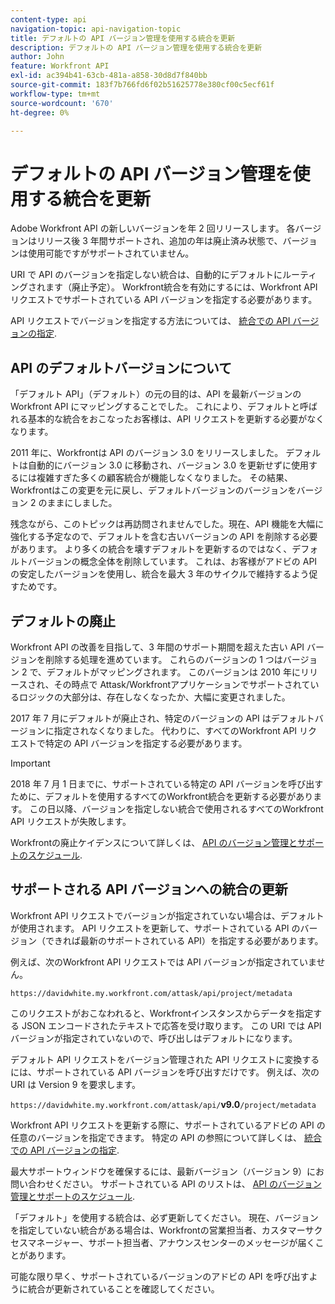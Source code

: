 ```yaml
---
content-type: api
navigation-topic: api-navigation-topic
title: デフォルトの API バージョン管理を使用する統合を更新
description: デフォルトの API バージョン管理を使用する統合を更新
author: John
feature: Workfront API
exl-id: ac394b41-63cb-481a-a858-30d8d7f840bb
source-git-commit: 183f7b766fd6f02b51625778e380cf00c5ecf61f
workflow-type: tm+mt
source-wordcount: '670'
ht-degree: 0%

---
```


# デフォルトの API バージョン管理を使用する統合を更新

Adobe Workfront API の新しいバージョンを年 2 回リリースします。 各バージョンはリリース後 3 年間サポートされ、追加の年は廃止済み状態で、バージョンは使用可能ですがサポートされていません。

URI で API のバージョンを指定しない統合は、自動的にデフォルトにルーティングされます（廃止予定）。 Workfront統合を有効にするには、Workfront API リクエストでサポートされている API バージョンを指定する必要があります。

API リクエストでバージョンを指定する方法については、 [統合での API バージョンの指定](../../wf-api/api/specify-api-version-integrations.md).

## API のデフォルトバージョンについて

「デフォルト API」（デフォルト）の元の目的は、API を最新バージョンのWorkfront API にマッピングすることでした。 これにより、デフォルトと呼ばれる基本的な統合をおこなったお客様は、API リクエストを更新する必要がなくなります。

2011 年に、Workfrontは API のバージョン 3.0 をリリースしました。 デフォルトは自動的にバージョン 3.0 に移動され、バージョン 3.0 を更新せずに使用するには複雑すぎた多くの顧客統合が機能しなくなりました。 その結果、Workfrontはこの変更を元に戻し、デフォルトバージョンのバージョンをバージョン 2 のままにしました。

残念ながら、このトピックは再訪問されませんでした。現在、API 機能を大幅に強化する予定なので、デフォルトを含む古いバージョンの API を削除する必要があります。 より多くの統合を壊すデフォルトを更新するのではなく、デフォルトバージョンの概念全体を削除しています。 これは、お客様がアドビの API の安定したバージョンを使用し、統合を最大 3 年のサイクルで維持するよう促すためです。

## デフォルトの廃止

Workfront API の改善を目指して、3 年間のサポート期間を超えた古い API バージョンを削除する処理を進めています。 これらのバージョンの 1 つはバージョン 2 で、デフォルトがマッピングされます。 このバージョンは 2010 年にリリースされ、その時点で Attask/Workfrontアプリケーションでサポートされているロジックの大部分は、存在しなくなったか、大幅に変更されました。

2017 年 7 月にデフォルトが廃止され、特定のバージョンの API はデフォルトバージョンに指定されなくなりました。 代わりに、すべてのWorkfront API リクエストで特定の API バージョンを指定する必要があります。

>[!IMPORTANT]
>
> 2018 年 7 月 1 日までに、サポートされている特定の API バージョンを呼び出すために、デフォルトを使用するすべてのWorkfront統合を更新する必要があります。 この日以降、バージョンを指定しない統合で使用されるすべてのWorkfront API リクエストが失敗します。

Workfrontの廃止ケイデンスについて詳しくは、 [API のバージョン管理とサポートのスケジュール](../../wf-api/api/api-version-support-schedule.md).

## サポートされる API バージョンへの統合の更新

Workfront API リクエストでバージョンが指定されていない場合は、デフォルトが使用されます。 API リクエストを更新して、サポートされている API のバージョン（できれば最新のサポートされている API）を指定する必要があります。

例えば、次のWorkfront API リクエストでは API バージョンが指定されていません。

`https://davidwhite.my.workfront.com/attask/api/project/metadata`

このリクエストがおこなわれると、Workfrontインスタンスからデータを指定する JSON エンコードされたテキストで応答を受け取ります。 この URI では API バージョンが指定されていないので、呼び出しはデフォルトになります。

デフォルト API リクエストをバージョン管理された API リクエストに変換するには、サポートされている API バージョンを呼び出すだけです。 例えば、次の URI は Version 9 を要求します。

`https://davidwhite.my.workfront.com/attask/api/`**v9.0**`/project/metadata`

Workfront API リクエストを更新する際に、サポートされているアドビの API の任意のバージョンを指定できます。 特定の API の参照について詳しくは、 [統合での API バージョンの指定](../../wf-api/api/specify-api-version-integrations.md).

最大サポートウィンドウを確保するには、最新バージョン（バージョン 9）にお問い合わせください。 サポートされている API のリストは、 [API のバージョン管理とサポートのスケジュール](../../wf-api/api/api-version-support-schedule.md).

「デフォルト」を使用する統合は、必ず更新してください。 現在、バージョンを指定していない統合がある場合は、Workfrontの営業担当者、カスタマーサクセスマネージャー、サポート担当者、アナウンスセンターのメッセージが届くことがあります。

可能な限り早く、サポートされているバージョンのアドビの API を呼び出すように統合が更新されていることを確認してください。
